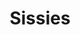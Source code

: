 ---
title: Sissies
crosslinks:
- livven
- sissypersonals
- FemBoys
- sissyhypno
- traps
- Futanarly
- CumFromAnal
- chastity
- xkcd
- damngoodinterracial
- casualiama
- WeirdBoner
- Suomi
- EatCheapAndHealthy
- alphacock
- asktransgender
- BBCsissies
- sissycaptions
- SexToys
- GoneWildCD
---